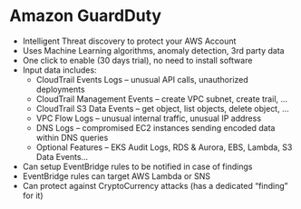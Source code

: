 # Amazon GuardDuty

- Intelligent Threat discovery to protect your AWS Account
- Uses Machine Learning algorithms, anomaly detection, 3rd party data
- One click to enable (30 days trial), no need to install software
- Input data includes:
    - CloudTrail Events Logs – unusual API calls, unauthorized deployments
    - CloudTrail Management Events – create VPC subnet, create trail, …
    - CloudTrail S3 Data Events – get object, list objects, delete object, …
    - VPC Flow Logs – unusual internal traffic, unusual IP address
    - DNS Logs – compromised EC2 instances sending encoded data within DNS queries
    - Optional Features – EKS Audit Logs, RDS & Aurora, EBS, Lambda, S3 Data Events…
- Can setup EventBridge rules to be notified in case of findings
- EventBridge rules can target AWS Lambda or SNS
- Can protect against CryptoCurrency attacks (has a dedicated “finding” for
it)